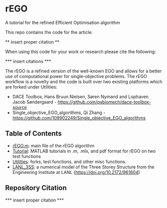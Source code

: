 # rEGO
A tutorial for the refined Efficient Optimisation algorithm

This repo contains the code for the article:

** insert proper citation **

When using this code for your work or research please cite the following:

*** insert citations ***

The rEGO is a refined version of the well-known EGO and allows for a better use of computational power for single-objective problems.
The rEGO workflow is a novelty and the code is built over two existing platforms which are forked under Utilities:

- DACE Toolbox, Hans Bruun Nielsen, Søren Nymand and Lophaven Jacob Søndergaard - https://github.com/psbiomech/dace-toolbox-source
- Single_objective_EGO_algorithms, Qi Zhang - https://github.com/109902249/Single_objective_EGO_algorithms

## Table of Contents
- [rEGO.m](/rEGO.m): main file of the rEGO algorithm
- [Tutorial](/Tutorial): MATLAB tutorials in .m, .mlx, and pdf format for rEGO on two test functions
- [Utilities](/Utilities): forks, test functions, and other misc functions.
- [LANL_3SS](/LANL_3SS): a numerical model of the Three Storey Structure from the Engineering Institute at LANL (https://doi.org/10.2172/961604)

## Repository Citation

*** insert proper citation ***
